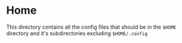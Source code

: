 # Home

This directory contains all the config files that should be in the `$HOME` directory and it's subdirectories excluding `$HOME/.config`

